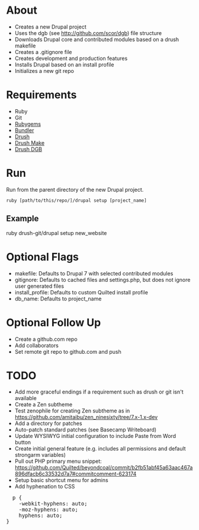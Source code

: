 About
=====

* Creates a new Drupal project 
* Uses the dgb (see http://github.com/scor/dgb) file structure
* Downloads Drupal core and contributed modules based on a drush makefile
* Creates a .gitignore file
* Creates development and production features
* Installs Drupal based on an install profile
* Initializes a new git repo

Requirements
===========

* Ruby
* Git
* [Rubygems](http://rubygems.org/pages/download)
* [Bundler](http://gembundler.com/)
* [Drush](http://drupal.org/project/drush)
* [Drush Make](http://drupal.org/project/drush_make)
* [Drush DGB](github.com/scor/dgb)


Run
====

Run from the parent directory of the new Drupal project.

    ruby [path/to/this/repo/]/drupal setup [project_name]

Example
-------

  ruby drush-git/drupal setup new_website
  

Optional Flags
==============

* makefile: Defaults to Drupal 7 with selected contributed modules
* gitignore: Defaults to cached files and settings.php, but does not ignore user generated files
* install_profile: Defaults to custom Quilted install profile
* db_name: Defaults to project_name


Optional Follow Up
=================

* Create a github.com repo
* Add collaborators
* Set remote git repo to github.com and push


TODO
=================

* Add more graceful endings if a requirement such as drush or git isn't available
* Create a Zen subtheme
* Test zenophile for creating Zen subtheme as in https://github.com/amitaibu/zen_ninesixty/tree/7.x-1.x-dev
* Add a directory for patches
* Auto-patch standard patches (see Basecamp Writeboard)
* Update WYSIWYG initial configuration to include Paste from Word button
* Create initial general feature (e.g. includes all permissions and default strongarm variables)
* Pull out PHP primary menu snippet: https://github.com/Quilted/beyondcoal/commit/b2fb51abf45a63aac467a896dfacb6c33532d7a7#commitcomment-623174
* Setup basic shortcut menu for admins
* Add hyphenation to CSS
<pre>
  p {
    -webkit-hyphens: auto;
    -moz-hyphens: auto;
    hyphens: auto;
}
</pre>